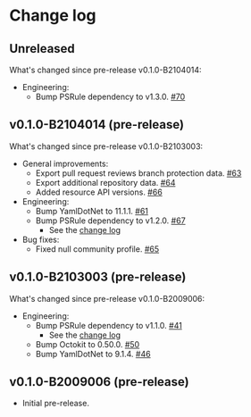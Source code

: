 # Change log

## Unreleased

What's changed since pre-release v0.1.0-B2104014:

- Engineering:
  - Bump PSRule dependency to v1.3.0. [#70](https://github.com/microsoft/PSRule.Rules.GitHub/issues/70)

## v0.1.0-B2104014 (pre-release)

What's changed since pre-release v0.1.0-B2103003:

- General improvements:
  - Export pull request reviews branch protection data. [#63](https://github.com/microsoft/PSRule.Rules.GitHub/issues/63)
  - Export additional repository data. [#64](https://github.com/microsoft/PSRule.Rules.GitHub/issues/64)
  - Added resource API versions. [#66](https://github.com/microsoft/PSRule.Rules.GitHub/issues/66)
- Engineering:
  - Bump YamlDotNet to 11.1.1. [#61](https://github.com/microsoft/PSRule.Rules.GitHub/pull/61)
  - Bump PSRule dependency to v1.2.0. [#67](https://github.com/microsoft/PSRule.Rules.GitHub/issues/67)
    - See the [change log](https://github.com/microsoft/PSRule/blob/main/docs/CHANGELOG-v1.md#v120)
- Bug fixes:
  - Fixed null community profile. [#65](https://github.com/microsoft/PSRule.Rules.GitHub/issues/65)

## v0.1.0-B2103003 (pre-release)

What's changed since pre-release v0.1.0-B2009006:

- Engineering:
  - Bump PSRule dependency to v1.1.0. [#41](https://github.com/microsoft/PSRule.Rules.GitHub/issues/41)
    - See the [change log](https://github.com/microsoft/PSRule/blob/main/docs/CHANGELOG-v1.md#v110)
  - Bump Octokit to 0.50.0. [#50](https://github.com/microsoft/PSRule.Rules.GitHub/pull/50)
  - Bump YamlDotNet to 9.1.4. [#46](https://github.com/microsoft/PSRule.Rules.GitHub/pull/46)

## v0.1.0-B2009006 (pre-release)

- Initial pre-release.
